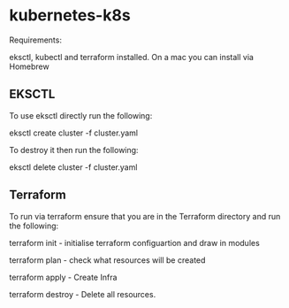 # kubernetes-k8s

Requirements:

eksctl, kubectl and terraform installed. On a mac you can install via Homebrew

## EKSCTL

To use eksctl directly run the following:

eksctl create cluster -f cluster.yaml

To destroy it then run the following:

eksctl delete cluster -f cluster.yaml

## Terraform

To run via terraform ensure that you are in the Terraform directory and run the following:

terraform init - initialise terraform configuartion and draw in modules

terraform plan - check what resources will be created

terraform apply - Create Infra

terraform destroy - Delete all resources.

